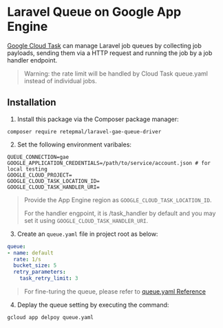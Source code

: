 # Laravel Queue on Google App Engine
[Google Cloud Task](https://cloud.google.com/tasks) can manage Laravel job queues by collecting job payloads, sending them via a HTTP request and running the job by a job handler endpoint.

> Warning: the rate limit will be handled by Cloud Task queue.yaml instead of individual jobs.

## Installation
1. Install this package via the Composer package manager:
```shell
composer require retepmal/laravel-gae-queue-driver
```

2. Set the following environment varibales:
```
QUEUE_CONNECTION=gae
GOOGLE_APPLICATION_CREDENTIALS=/path/to/service/account.json # for local testing
GOOGLE_CLOUD_PROJECT=
GOOGLE_CLOUD_TASK_LOCATION_ID=
GOOGLE_CLOUD_TASK_HANDLER_URI=
```

> Provide the App Engine region as ``GOOGLE_CLOUD_TASK_LOCATION_ID``.
> 
> For the handler engpoint, it is /task_handler by default and you may set it using ``GOOGLE_CLOUD_TASK_HANDLER_URI``.

3. Create an ``queue.yaml`` file in project root as below:
```yaml
queue:
- name: default
  rate: 1/s
  bucket_size: 5
  retry_parameters:
    task_retry_limit: 3
```

> For fine-turing the queue, please refer to [queue.yaml Reference](https://cloud.google.com/appengine/docs/standard/php/config/queueref)

4. Deplay the queue setting by executing the command:
```shell
gcloud app delpoy queue.yaml
```
